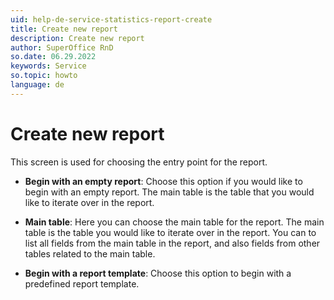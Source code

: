 ```yaml
---
uid: help-de-service-statistics-report-create
title: Create new report
description: Create new report
author: SuperOffice RnD
so.date: 06.29.2022
keywords: Service
so.topic: howto
language: de
---
```


# Create new report

This screen is used for choosing the entry point for the report.

* **Begin with an empty report**: Choose this option if you would like to begin with an empty report. The main table is the table that you would like to iterate over in the report.

* **Main table**: Here you can choose the main table for the report. The main table is the table you would like to iterate over in the report. You can to list all fields from the main table in the report, and also fields from other tables related to the main table.

* **Begin with a report template**: Choose this option to begin with a predefined report template.

